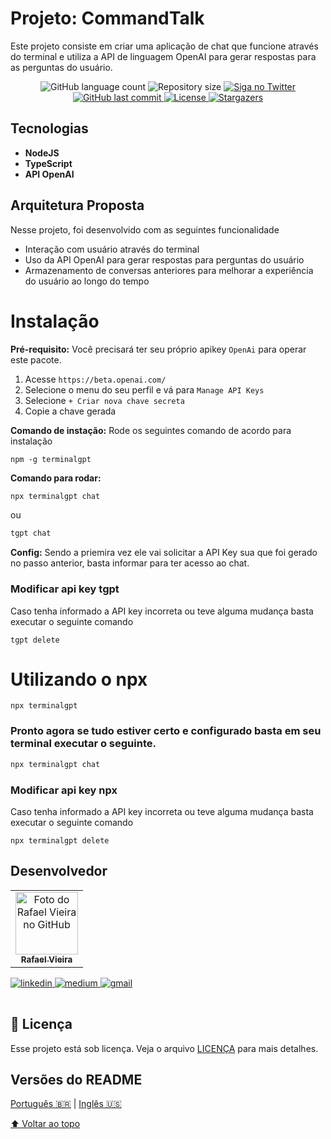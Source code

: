 # Projeto: CommandTalk

Este projeto consiste em criar uma aplicação de chat que funcione através do terminal e utiliza a API de linguagem OpenAI para gerar respostas para as perguntas do usuário.

<!--— Esses são exemplos. Veja https://shields.io para outras pessoas ou para personalizar este conjunto de escudos. Você pode querer incluir dependências, status do projeto e informações de licença aqui--->

<p align="center">
     <img alt="GitHub language count" src="https://img.shields.io/github/commit-activity/w/rafaelrok/commandTalk">
     <img alt="Repository size" src="https://img.shields.io/github/repo-size/rafaelrok/commandTalk?logo=github">
     <a href="https://twitter.com/RafaelV38440615">
      <img alt="Siga no Twitter" src="https://img.shields.io/twitter/url?url=https://github.com/rafaelrok/commandTalk/edit/main/README.md">
     </a>  
     <a href="https://github.com/ms-sales/README.md/commits/master">
      <img alt="GitHub last commit" src="https://img.shields.io/github/last-commit/rafaelrok/commandTalk">
     </a>
     <a href="https://github.com/rafaelrok/ms-sales/blob/main/LICENSE">
      <img alt="License" src="https://img.shields.io/github/license/rafaelrok/commandTalk">
     </a>  
     <a href="https://github.com/tgmarinho/README-ecoleta/stargazers">
      <img alt="Stargazers" src="https://img.shields.io/github/stars/rafaelrok/commandTalk?style=social">
     </a>
  </p>

## Tecnologias

* **NodeJS**
* **TypeScript**
* **API OpenAI**


## Arquitetura Proposta

Nesse projeto, foi desenvolvido com as seguintes funcionalidade
* Interação com usuário através do terminal
* Uso da API OpenAI para gerar respostas para perguntas do usuário
* Armazenamento de conversas anteriores para melhorar a experiência do usuário ao longo do tempo

# Instalação

**Pré-requisito:**
Você precisará ter seu próprio apikey `OpenAi` para operar este pacote.

1. Acesse `https://beta.openai.com/`
2. Selecione o menu do seu perfil e vá para `Manage API Keys`
3. Selecione `+ Criar nova chave secreta`
4. Copie a chave gerada

**Comando de instação:** Rode os seguintes comando de acordo para instalação
```
npm -g terminalgpt
```

**Comando para rodar:**
```bash
npx terminalgpt chat
````
ou
```bash
tgpt chat
```
**Config:**
Sendo a priemira vez ele vai solicitar a API Key sua que foi gerado no passo anterior, basta informar para ter acesso ao chat.

### Modificar api key tgpt
Caso tenha informado a API key incorreta ou teve alguma mudança basta executar o seguinte comando
```
tgpt delete
```
# Utilizando o npx
```
npx terminalgpt
```
### Pronto agora se tudo estiver certo e configurado basta em seu terminal executar o seguinte.

```bash
npx terminalgpt chat
```
### Modificar api key npx
Caso tenha informado a API key incorreta ou teve alguma mudança basta executar o seguinte comando
```
npx terminalgpt delete
```

## Desenvolvedor
<table>
  <tr>
    <td align="center">
      <a href="#">
        <img src="https://avatars.githubusercontent.com/u/8467131?v=4" width="100px;" alt="Foto do Rafael Vieira no GitHub"/><br>
        <sub>
          <b>Rafael Vieira</b>
        </sub>
      </a>
    </td>
  </tr>
</table>
<table>
  <tr>
    <a href="https://www.linkedin.com/in/rafaelvieira-s/">
      <img alt="linkedin" src="https://img.shields.io/twitter/url?label=Linkedin&logo=linkedin&style=social&url=https%3A%2F%2Fwww.linkedin.com%2Fin%2Frafaelvieira-s%2F">
    </a>
    <a href="https://medium.com/@rafael">
      <img alt="medium" src="https://img.shields.io/twitter/url?label=Medium&logo=medium&style=social&url=https%3A%2F%2Fmedium.com%2F%40rafael.">
    </a>
    <a href = "mailto:rafaelrok25@gmail.com">
      <img alt="gmail" src="https://img.shields.io/twitter/url?label=gmail&logo=gmail&style=social&url=https%3A%2F%2Fmail.google.com%2F">
    </a>
  </tr>
</table>


## 📝 Licença

Esse projeto está sob licença. Veja o arquivo [LICENÇA](LICENSE.md) para mais detalhes.

##  Versões do README

[Português 🇧🇷](./README.md)  |  [Inglês 🇺🇸](./README-en.md) 

[⬆ Voltar ao topo](#CommandTalk)<br>
